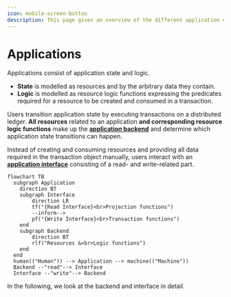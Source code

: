 ```yaml
---
icon: mobile-screen-button
description: This page gives an overview of the different application components.
---
```


# Applications

Applications consist of application state and logic.

* **State** is modelled as resources and by the arbitrary data they contain.
* **Logic** is modelled as resource logic functions expressing the predicates required for a resource to be created and consumed in a transaction.

Users transition application state by executing transactions on a distributed ledger. **All** **resources** related to an application **and corresponding resource logic functions** make up the [**application backend**](backend.md) and determine which application state transitions can happen.

Instead of creating and consuming resources and providing all data required in the transaction object manually, users interact with an [**application interface**](interface.md) consisting of a read- and write-related part.

```mermaid
flowchart TB
  subgraph Application
    direction BT
    subgraph Interface
        direction LR
        tf("{Read Interface}<br>Projection functions") 
        --inform--> 
        pf("{Write Interface}<br>Transaction functions")
    end
    subgraph Backend
        direction BT
        rlf("Resources &<br>Logic functions")
    end
  end
  human(("Human")) --> Application --> machine(("Machine"))
  Backend --"read"--> Interface
  Interface --"write"--> Backend
```

In the following, we look at the backend and interface in detail.
